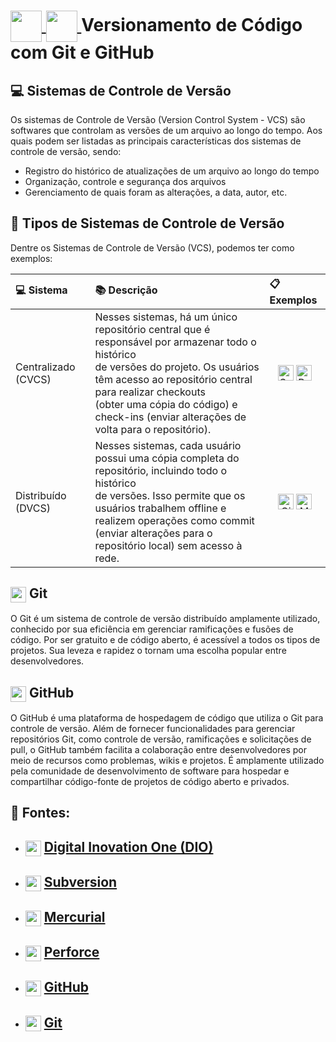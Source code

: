<h1>
  <a href="https://git-scm.com/">
    <img align="center" width="50px" src="./util/git.svg">
  </a>
  <a href="https://github.com/">
    <img align="center" width="50px" src="./util/github.svg">
  </a>
  <span>
    <strong>Versionamento de Código com Git e GitHub</strong>
  </span>
</h1>


## 💻 Sistemas de Controle de Versão

Os sistemas de Controle de Versão (Version Control System - VCS) são softwares que controlam as versões de um arquivo ao longo do tempo. Aos quais podem ser listadas as principais características dos sistemas de controle de versão, sendo:

- Registro do histórico de atualizações de um arquivo ao longo do tempo
- Organização, controle e segurança dos arquivos
- Gerenciamento de quais foram as alterações, a data, autor, etc.


## 📂 Tipos de Sistemas de Controle de Versão

Dentre os Sistemas de Controle de Versão (VCS), podemos ter como exemplos:

<table>
  <thead>
    <tr align="left">
      <th>💻 Sistema</th>
      <th>📚 Descrição</th>
      <th>📋 Exemplos</th>
    </tr>
  </thead>
  <tbody align="left">
    <tr>
      <td>Centralizado (CVCS)</td>
      <td>Nesses sistemas, há um único repositório central que é responsável por armazenar todo o histórico <br> 
          de versões do projeto. Os usuários têm acesso ao repositório central para realizar checkouts <br> 
          (obter uma cópia do código) e check-ins (enviar alterações de volta para o repositório).</td>
      <td align="center">
          <img align="center" width="25px" alt="Subversion" src="./util/subversion.svg">
          <img align="center" width="25px" alt="Perforce" src="./util/perforce.svg">
      </td>
    </tr>
    <tr>
      <td>Distribuído (DVCS)</td>
      <td>Nesses sistemas, cada usuário possui uma cópia completa do repositório, incluindo todo o histórico<br> 
          de versões. Isso permite que os usuários trabalhem offline e realizem operações como commit<br> 
          (enviar alterações para o repositório local) sem acesso à rede.</td>
      <td align="center">
        <img align="center" width="25px" alt="Git" src="./util/git.svg">
        <img align="center" width="25px" alt="Mercurial" src="./util/mercurial.svg">
      </td>    
    </tr>
  </tbody>
  <tfoot></tfoot>
</table>


<h2>
    <a href="https://git-scm.com/">
    <img align="center" width="25px" src="./util/git.svg"></a>
    <span> Git</span>
</h2>

O Git é um sistema de controle de versão distribuído amplamente utilizado, conhecido por sua eficiência em gerenciar ramificações e fusões de código. Por ser gratuito e de código aberto, é acessível a todos os tipos de projetos. Sua leveza e rapidez o tornam uma escolha popular entre desenvolvedores.


<h2>
    <a href="https://github.com/">
    <img align="center" width="25px" src="./util/github.svg"></a>
    <span> GitHub</span>
</h2>

O GitHub é uma plataforma de hospedagem de código que utiliza o Git para controle de versão. Além de fornecer funcionalidades para gerenciar repositórios Git, como controle de versão, ramificações e solicitações de pull, o GitHub também facilita a colaboração entre desenvolvedores por meio de recursos como problemas, wikis e projetos. É amplamente utilizado pela comunidade de desenvolvimento de software para hospedar e compartilhar código-fonte de projetos de código aberto e privados.


## 🔗 Fontes:

- <h2>
  <a href="https://web.dio.me/home/"><img align="center" width="25px" src="./util/dio.webp"></a>
  <a href="https://web.dio.me/home"> Digital Inovation One (DIO)</a>
</h2>

- <h2>
  <a href="https://subversion.apache.org/"><img align="center" width="25px" src="./util/subversion.svg"></a>
  <a href="https://subversion.apache.org/"> Subversion</a>
</h2>

- <h2>
  <a href="https://www.mercurial-scm.org/"><img align="center" width="25px" src="./util/mercurial.svg"></a>
  <a href="https://www.mercurial-scm.org/"> Mercurial</a>
</h2>

- <h2>
  <a href="https://www.perforce.com/"><img align="center" width="25px" src="./util/perforce.svg"></a>
  <a href="https://www.perforce.com/"> Perforce</a>
</h2>

- <h2>
  <a href="https://github.com/"><img align="center" width="25px" src="./util/github.svg"></a>
  <a href="https://github.com/"> GitHub</a>
</h2>

- <h2>
  <a href="https://git-scm.com/"><img align="center" width="25px" src="./util/git.svg"></a>
  <a href="https://git-scm.com/"> Git</a>
</h1>
